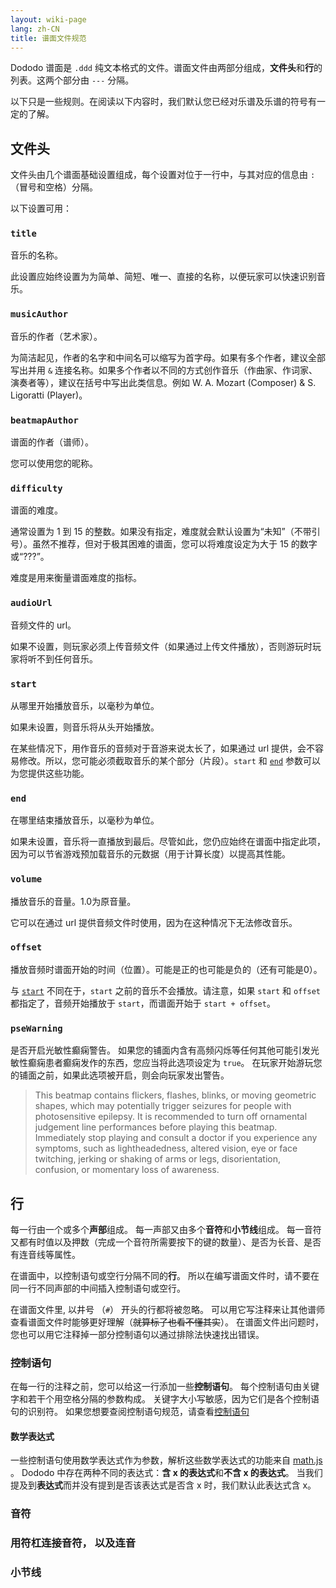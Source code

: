 ```yaml
---
layout: wiki-page
lang: zh-CN
title: 谱面文件规范
---
```


Dododo 谱面是 `.ddd` 纯文本格式的文件。谱面文件由两部分组成，**文件头**和**行**的列表。这两个部分由 `---` 分隔。

以下只是一些规则。在阅读以下内容时，我们默认您已经对乐谱及乐谱的符号有一定的了解。

## 文件头

文件头由几个谱面基础设置组成，每个设置对位于一行中，与其对应的信息由 `: ` （冒号和空格）分隔。

以下设置可用：

### `title`

音乐的名称。

此设置应始终设置为为简单、简短、唯一、直接的名称，以便玩家可以快速识别音乐。

### `musicAuthor`

音乐的作者（艺术家）。

为简洁起见，作者的名字和中间名可以缩写为首字母。如果有多个作者，建议全部写出并用 `&` 连接名称。如果多个作者以不同的方式创作音乐（作曲家、作词家、演奏者等），建议在括号中写出此类信息。例如 W. A. Mozart (Composer) & S. Ligoratti (Player)。

### `beatmapAuthor`

谱面的作者（谱师）。

您可以使用您的昵称。

### `difficulty`

谱面的难度。

通常设置为 1 到 15 的整数。如果没有指定，难度就会默认设置为“未知”（不带引号）。虽然不推荐，但对于极其困难的谱面，您可以将难度设定为大于 15 的数字或“???”。

难度是用来衡量谱面难度的指标。

### `audioUrl`

音频文件的 url。

如果不设置，则玩家必须上传音频文件（如果通过上传文件播放），否则游玩时玩家将听不到任何音乐。

### `start`

从哪里开始播放音乐，以毫秒为单位。

如果未设置，则音乐将从头开始播放。

在某些情况下，用作音乐的音频对于音游来说太长了，如果通过 url 提供，会不容易修改。所以，您可能必须截取音乐的某个部分（片段）。`start` 和 [`end`](#end) 参数可以为您提供这些功能。

### `end`

在哪里结束播放音乐，以毫秒为单位。

如果未设置，音乐将一直播放到最后。尽管如此，您仍应始终在谱面中指定此项，因为可以节省游戏预加载音乐的元数据（用于计算长度）以提高其性能。

### `volume`

播放音乐的音量。1.0为原音量。

它可以在通过 url 提供音频文件时使用，因为在这种情况下无法修改音乐。

### `offset`

播放音频时谱面开始的时间（位置）。可能是正的也可能是负的（还有可能是0）。

与 [`start`](#start) 不同在于，`start` 之前的音乐不会播放。请注意，如果 `start` 和 `offset` 都指定了，音频开始播放于 `start`，而谱面开始于 `start + offset`。

### `pseWarning`

是否开启光敏性癫痫警告。
如果您的铺面内含有高频闪烁等任何其他可能引发光敏性癫痫患者癫痫发作的东西，您应当将此选项设定为 `true`。
在玩家开始游玩您的铺面之前，如果此选项被开启，则会向玩家发出警告。

> This beatmap contains flickers, flashes, blinks, or moving geometric shapes,
which may potentially trigger seizures for people with photosensitive epilepsy.
It is recommended to turn off ornamental judgement line performances before playing this beatmap.
Immediately stop playing and consult a doctor if you experience any symptoms, such as
lightheadedness, altered vision, eye or face twitching, jerking or shaking of arms or legs,
disorientation, confusion, or momentary loss of awareness.
<!-- 我不确定这里翻译过来是什么，等到以后看看再补 -->

## 行

每一行由一个或多个**声部**组成。
每一声部又由多个**音符**和**小节线**组成。
每一音符又都有时值以及押数（完成一个音符所需要按下的键的数量）、是否为长音、是否有连音线等属性。

在谱面中，以控制语句或空行分隔不同的**行**。
所以在编写谱面文件时，请不要在同一行不同声部的中间插入控制语句或空行。

在谱面文件里,
以井号 （`#`） 开头的行都将被忽略。
可以用它写注释来让其他谱师查看谱面文件时能够更好理解（~~就算标了也看不懂其实~~）。
在谱面文件出问题时，您也可以用它注释掉一部分控制语句以通过排除法快速找出错误。

### 控制语句

在每一行的注释之前，您可以给这一行添加一些**控制语句**。
每个控制语句由关键字和若干个用空格分隔的参数构成。
关键字大小写敏感，因为它们是各个控制语句的识别符。
如果您想要查阅控制语句规范，请查看[控制语句](control-sentences)

#### 数学表达式

一些控制语句使用数学表达式作为参数，解析这些数学表达式的功能来自 [math.js](https://mathjs.org/) 。 
Dododo 中存在两种不同的表达式：**含 x 的表达式**和**不含 x 的表达式**。
当我们提及到**表达式**而并没有提到是否该表达式是否含 x 时，我们默认此表达式含 x。

### 音符

### 用符杠连接音符， 以及连音

### 小节线
